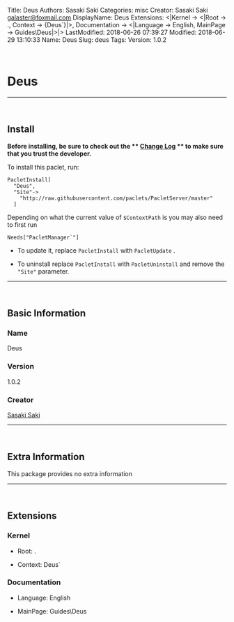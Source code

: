 Title: Deus
Authors: Sasaki Saki
Categories: misc
Creator: Sasaki Saki <galaster@foxmail.com>
DisplayName: Deus
Extensions: <|Kernel -> <|Root -> ., Context -> {Deus`}|>, Documentation -> <|Language -> English, MainPage -> Guides\Deus|>|>
LastModified: 2018-06-26 07:39:27
Modified: 2018-06-29 13:10:33
Name: Deus
Slug: deus
Tags: 
Version: 1.0.2

<a id="deus" style="width:0;height:0;margin:0;padding:0;">&zwnj;</a>

# Deus

---

<a id="install" style="width:0;height:0;margin:0;padding:0;">&zwnj;</a>

## Install

**Before installing, be sure to check out the ** **[Change Log](https://paclets.github.io/PacletServer/pages/log.html)** ** to make sure that you trust the developer.**

To install this paclet, run:

    PacletInstall[
      "Deus",
      "Site"->
        "http://raw.githubusercontent.com/paclets/PacletServer/master"
      ]

Depending on what the current value of  ```$ContextPath```  is you may also need to first run

    Needs["PacletManager`"]

* To update it, replace  ```PacletInstall```  with  ```PacletUpdate``` . 

* To uninstall replace  ```PacletInstall```  with  ```PacletUninstall```  and remove the  ```"Site"```  parameter.

---

<a id="basic-information" style="width:0;height:0;margin:0;padding:0;">&zwnj;</a>

## Basic Information

### Name

Deus

### Version

1.0.2

### Creator

[Sasaki Saki](mailto:galaster@foxmail.com)

---

<a id="extra-information" style="width:0;height:0;margin:0;padding:0;">&zwnj;</a>

## Extra Information

This package provides no extra information

---

<a id="extensions" style="width:0;height:0;margin:0;padding:0;">&zwnj;</a>

## Extensions

### Kernel

* Root: .

* Context: Deus`

### Documentation

* Language: English

* MainPage: Guides\Deus